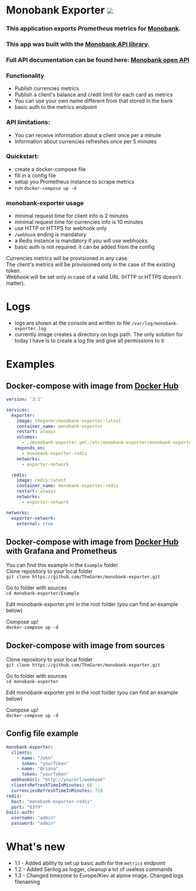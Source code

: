# Monobank Exporter [<img src="https://img.shields.io/badge/Docker%20Hub-images-blue.svg?logo=Docker">](https://hub.docker.com/r/thegarmr/monobank-exporter)
### This application exports _Prometheus_ metrics for [Monobank](https://www.monobank.ua).
### This app was built with the [Monobank API library](https://github.com/maisak/monobank-api).
### Full API documentation can be found here: [Monobank open API](https://api.monobank.ua/docs/)

### Functionality
  * Publish currencies metrics
  * Publish a client's balance and credit limit for each card as metrics
  * You can use your own name different from that stored in the bank
  * basic auth to the metrics endpoint

### API limitations:
  * You can receive information about a client once per a minute
  * Information about currencies refreshes once per 5 minutes

### Quickstart:
  * create a docker-compose file
  * fill in a config file
  * setup you Prometheus instance to scrape metrics
  * run `docker-compose up -d`

### monobank-exporter usage
  * minimal request time for client info is 2 minutes
  * minimal request time for currencies info is 10 minutes
  * use HTTP or HTTPS for webhook only
  * `/webhook` ending is mandatory
  * a Redis instance is mandatory if you will use webhooks.
  * basic auth is not required. it can be added from the config

Currencies metrics will be provisioned in any case.<br>
The client's metrics will be provisioned only in the case of the existing token.<br>
Webhook will be set only in case of a valid URL (HTTP or HTTPS doesn't matter).<br>

# Logs
  * logs are shown at the console and written to file `/var/log/monobank-exporter.log`
  * currently image creates a directory on logs path. The only solution for today I have is to create a log file and give all permissions to it

# Examples<br>

## Docker-compose with image from [Docker Hub](https://hub.docker.com/r/thegarmr/monobank-exporter)
```yaml
version: '3.1'

services:
  exporter:
    image: thegarmr/monobank-exporter:latest
    container_name: monobank-exporter
    restart: always
    volumes:
      - ./monobank-exporter.yml:/etc/monobank-exporter/monobank-exporter.yml
    depends_on:
      - monobank-exporter-redis
    networks:
      - exporter-network

  redis:
    image: redis:latest
    container_name: monobank-exporter-redis
    restart: always
    networks:
      - exporter-network

networks:
  exporter-network:
    external: true
```

## Docker-compose with image from [Docker Hub](https://hub.docker.com/r/thegarmr/monobank-exporter) with Grafana and Prometheus
You can find this example in the `Example` folder<br>
Clone repository to your local folder<br>
`git clone https://github.com/TheGarmr/monobank-exporter.git`<br>

Go to folder with sources<br>
`cd monobank-exporter/Example`<br>

Edit monobank-exporter.yml in the root folder (you can find an example below)<br>

Compose up!<br>
`docker-compose up -d`<br>

## Docker-compose with image from sources
Clone repository to your local folder<br>
`git clone https://github.com/TheGarmr/monobank-exporter.git`<br>

Go to folder with sources<br>
`cd monobank-exporter`<br>

Edit monobank-exporter.yml in the root folder (you can find an example below)<br>

Compose up!<br>
`docker-compose up -d`<br>

## Config file example
```yaml
monobank-exporter:
  clients:
    - name: "John"
      token: "yourToken"
    - name: "Briana"
      token: "yourToken"
  webhookUrl: "http://yourUrl/webhook"
  clientsRefreshTimeInMinutes: 60
  currenciesRefreshTimeInMinutes: 720
redis:
  host: "monobank-exporter-redis"
  port: "6379"
basic-auth:
  username: "admin"
  password: "admin"
```

# What's new
  * 1.1 - Added ability to set up basic auth for the `metrics` endpoint
  * 1.2 - Added Serilog as logger, cleanup a lot of useless commands
  * 1.3 - Changed timezone to Europe/Kiev at alpine image. Changed logs filenaming